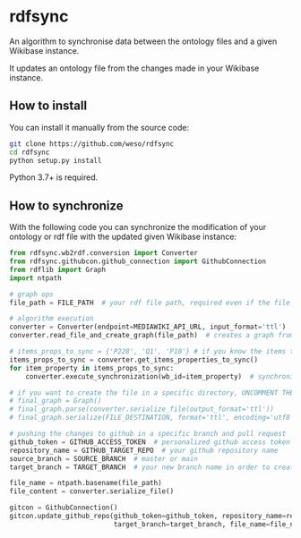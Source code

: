 # rdfsync

An algorithm to synchronise data between the ontology files and a given Wikibase instance.

It updates an ontology file from the changes made in your Wikibase instance.

## How to install

You can install it manually from the source code:

```bash
git clone https://github.com/weso/rdfsync
cd rdfsync
python setup.py install
```

Python 3.7+ is required.

## How to synchronize

With the following code you can synchronize the modification of your ontology or rdf file with the updated given
Wikibase instance:

```python
from rdfsync.wb2rdf.conversion import Converter
from rdfsync.githubcon.github_connection import GithubConnection
from rdflib import Graph
import ntpath

# graph ops
file_path = FILE_PATH  # your rdf file path, required even if the file's empty

# algorithm execution
converter = Converter(endpoint=MEDIAWIKI_API_URL, input_format='ttl')  # (http|https)://XXX/w/api.php
converter.read_file_and_create_graph(file_path)  # creates a graph from the rdf file

# items_props_to_sync = {'P228', 'Q1', 'P10'} # if you know the items that changed
items_props_to_sync = converter.get_items_properties_to_sync()
for item_property in items_props_to_sync:
    converter.execute_synchronization(wb_id=item_property)  # synchronization

# if you want to create the file in a specific directory, UNCOMMENT THE FOLLOWING CODE
# final_graph = Graph()
# final_graph.parse(converter.serialize_file(output_format='ttl'))
# final_graph.serialize(FILE_DESTINATION, format='ttl', encoding='utf8')

# pushing the changes to github in a specific branch and pull request
github_token = GITHUB_ACCESS_TOKEN  # personalized github access token
repository_name = GITHUB_TARGET_REPO  # your github repository name
source_branch = SOURCE_BRANCH  # master or main
target_branch = TARGET_BRANCH  # your new branch name in order to create the PR

file_name = ntpath.basename(file_path)
file_content = converter.serialize_file()

gitcon = GithubConnection()
gitcon.update_github_repo(github_token=github_token, repository_name=repository_name, source_branch=source_branch,
                          target_branch=target_branch, file_name=file_name, file_content=file_content)

```

